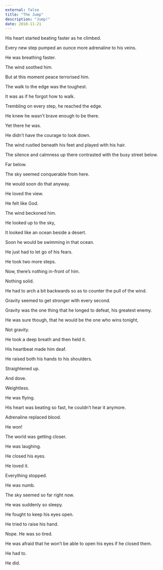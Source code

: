 ```yaml
---
external: false
title: "The Jump"
description: "Jump!"
date: 2018-11-21
---
```


His heart started beating faster as he climbed.

Every new step pumped an ounce more adrenaline to his veins.

He was breathing faster.

The wind soothed him.

But at this moment peace terrorised him.

The walk to the edge was the toughest.

It was as if he forgot how to walk.

Trembling on every step, he reached the edge.

He knew he wasn’t brave enough to be there.

Yet there he was.

He didn’t have the courage to look down.

The wind rustled beneath his feet and played with his hair.

The silence and calmness up there contrasted with the busy street below.

Far below.

The sky seemed conquerable from here.

He would soon do that anyway.

He loved the view.

He felt like God.

The wind beckoned him.

He looked up to the sky,

It looked like an ocean beside a desert.

Soon he would be swimming in that ocean.

He just had to let go of his fears.

He took two more steps.

Now, there’s nothing in-front of him.

Nothing solid.

He had to arch a bit backwards so as to counter the pull of the wind.

Gravity seemed to get stronger with every second.

Gravity was the one thing that he longed to defeat, his greatest enemy.

He was sure though, that he would be the one who wins tonight,

Not gravity.

He took a deep breath and then held it.

His heartbeat made him deaf.

He raised both his hands to his shoulders.

Straightened up.

And dove.

Weightless.

He was flying.

His heart was beating so fast, he couldn’t hear it anymore.

Adrenaline replaced blood.

He won!

The world was getting closer.

He was laughing.

He closed his eyes.

He loved it.

Everything stopped.

He was numb.

The sky seemed so far right now.

He was suddenly so sleepy.

He fought to keep his eyes open.

He tried to raise his hand.

Nope. He was so tired.

He was afraid that he won’t be able to open his eyes if he closed them.

He had to.

He did.